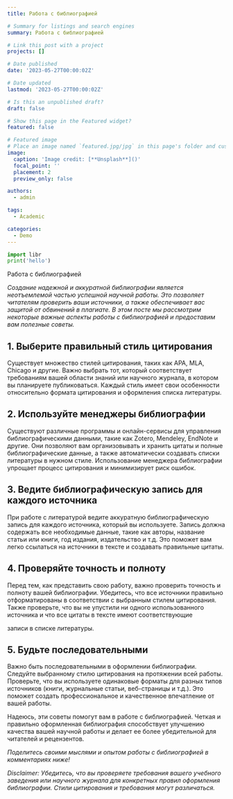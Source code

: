 ```yaml
---
title: Работа с библиографией

# Summary for listings and search engines
summary: Работа с библиографией

# Link this post with a project
projects: []

# Date published
date: '2023-05-27T00:00:02Z'

# Date updated
lastmod: '2023-05-27T00:00:02Z'

# Is this an unpublished draft?
draft: false

# Show this page in the Featured widget?
featured: false

# Featured image
# Place an image named `featured.jpg/jpg` in this page's folder and customize its options here.
image:
  caption: 'Image credit: [**Unsplash**]()'
  focal_point: ''
  placement: 2
  preview_only: false

authors:
  - admin

tags:
  - Academic

categories:
  - Demo
---
```


```python
import libr
print('hello')
```

Работа с библиографией

*Создание надежной и аккуратной библиографии является неотъемлемой частью успешной научной работы. Это позволяет читателям проверить ваши источники, а также обеспечивает вас защитой от обвинений в плагиате. В этом посте мы рассмотрим некоторые важные аспекты работы с библиографией и предоставим вам полезные советы.*

## 1. Выберите правильный стиль цитирования

Существует множество стилей цитирования, таких как APA, MLA, Chicago и другие. Важно выбрать тот, который соответствует требованиям вашей области знаний или научного журнала, в котором вы планируете публиковаться. Каждый стиль имеет свои особенности относительно формата цитирования и оформления списка литературы.

## 2. Используйте менеджеры библиографии

Существуют различные программы и онлайн-сервисы для управления библиографическими данными, такие как Zotero, Mendeley, EndNote и другие. Они позволяют вам организовывать и хранить цитаты и полные библиографические данные, а также автоматически создавать списки литературы в нужном стиле. Использование менеджера библиографии упрощает процесс цитирования и минимизирует риск ошибок.

## 3. Ведите библиографическую запись для каждого источника

При работе с литературой ведите аккуратную библиографическую запись для каждого источника, который вы используете. Запись должна содержать все необходимые данные, такие как авторы, название статьи или книги, год издания, издательство и т.д. Это поможет вам легко ссылаться на источники в тексте и создавать правильные цитаты.

## 4. Проверяйте точность и полноту

Перед тем, как представить свою работу, важно проверить точность и полноту вашей библиографии. Убедитесь, что все источники правильно отформатированы в соответствии с выбранным стилем цитирования. Также проверьте, что вы не упустили ни одного использованного источника и что все цитаты в тексте имеют соответствующие

 записи в списке литературы.

## 5. Будьте последовательными

Важно быть последовательными в оформлении библиографии. Следуйте выбранному стилю цитирования на протяжении всей работы. Проверьте, что вы используете одинаковые форматы для разных типов источников (книги, журнальные статьи, веб-страницы и т.д.). Это поможет создать профессиональное и качественное впечатление от вашей работы.

Надеюсь, эти советы помогут вам в работе с библиографией. Четкая и правильно оформленная библиография способствует улучшению качества вашей научной работы и делает ее более убедительной для читателей и рецензентов.

*Поделитесь своими мыслями и опытом работы с библиографией в комментариях ниже!*


*Disclaimer: Убедитесь, что вы проверяете требования вашего учебного заведения или научного журнала для конкретных правил оформления библиографии. Стили цитирования и требования могут различаться.*
